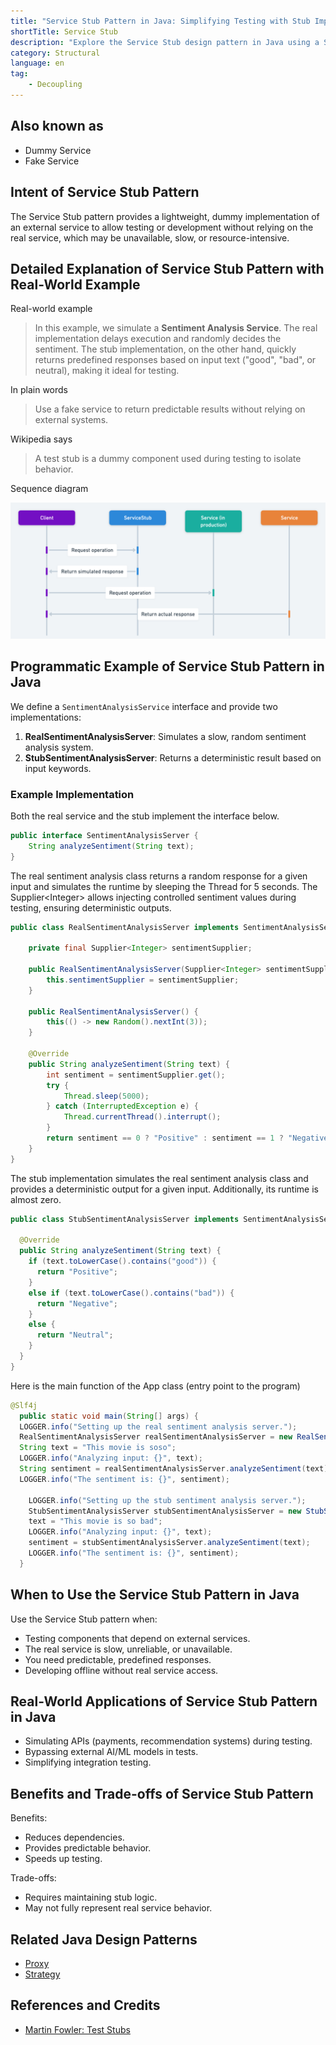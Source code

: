 ```yaml
---
title: "Service Stub Pattern in Java: Simplifying Testing with Stub Implementations"
shortTitle: Service Stub
description: "Explore the Service Stub design pattern in Java using a Sentiment Analysis example. Learn how stub implementations provide dummy services to facilitate testing and development."
category: Structural
language: en
tag:
    - Decoupling
---
```


## Also known as

* Dummy Service
* Fake Service

## Intent of Service Stub Pattern

The Service Stub pattern provides a lightweight, dummy implementation of an external service to allow testing or development without relying on the real service, which may be unavailable, slow, or resource-intensive.

## Detailed Explanation of Service Stub Pattern with Real-World Example

Real-world example

> In this example, we simulate a **Sentiment Analysis Service**. The real implementation delays execution and randomly decides the sentiment. The stub implementation, on the other hand, quickly returns predefined responses based on input text ("good", "bad", or neutral), making it ideal for testing.

In plain words

> Use a fake service to return predictable results without relying on external systems.

Wikipedia says

> A test stub is a dummy component used during testing to isolate behavior.

Sequence diagram

![Service Stub sequence diagram](./etc/service-stub-sequence-diagram.png)

## Programmatic Example of Service Stub Pattern in Java

We define a `SentimentAnalysisService` interface and provide two implementations:

1. **RealSentimentAnalysisServer**: Simulates a slow, random sentiment analysis system.
2. **StubSentimentAnalysisServer**: Returns a deterministic result based on input keywords.

### Example Implementation
Both the real service and the stub implement the interface below.
```java
public interface SentimentAnalysisServer {
    String analyzeSentiment(String text);
}
```
The real sentiment analysis class returns a random response for a given input and simulates the runtime by sleeping 
the Thread for 5 seconds. The Supplier\<Integer\> allows injecting controlled sentiment values during testing, ensuring
deterministic outputs.
```java
public class RealSentimentAnalysisServer implements SentimentAnalysisServer {
    
    private final Supplier<Integer> sentimentSupplier;

    public RealSentimentAnalysisServer(Supplier<Integer> sentimentSupplier) {
        this.sentimentSupplier = sentimentSupplier;
    }

    public RealSentimentAnalysisServer() {
        this(() -> new Random().nextInt(3));
    }

    @Override
    public String analyzeSentiment(String text) {
        int sentiment = sentimentSupplier.get();
        try {
            Thread.sleep(5000);
        } catch (InterruptedException e) {
            Thread.currentThread().interrupt();
        }
        return sentiment == 0 ? "Positive" : sentiment == 1 ? "Negative" : "Neutral";
    }
}
```
The stub implementation simulates the real sentiment analysis class and provides a deterministic output
for a given input. Additionally, its runtime is almost zero.
```java
public class StubSentimentAnalysisServer implements SentimentAnalysisServer {

  @Override
  public String analyzeSentiment(String text) {
    if (text.toLowerCase().contains("good")) {
      return "Positive";
    }
    else if (text.toLowerCase().contains("bad")) {
      return "Negative";
    }
    else {
      return "Neutral";
    }
  }
}

```
Here is the main function of the App class (entry point to the program)
```java
@Slf4j
  public static void main(String[] args) {
  LOGGER.info("Setting up the real sentiment analysis server.");
  RealSentimentAnalysisServer realSentimentAnalysisServer = new RealSentimentAnalysisServer();
  String text = "This movie is soso";
  LOGGER.info("Analyzing input: {}", text);
  String sentiment = realSentimentAnalysisServer.analyzeSentiment(text);
  LOGGER.info("The sentiment is: {}", sentiment);

    LOGGER.info("Setting up the stub sentiment analysis server.");
    StubSentimentAnalysisServer stubSentimentAnalysisServer = new StubSentimentAnalysisServer();
    text = "This movie is so bad";
    LOGGER.info("Analyzing input: {}", text);
    sentiment = stubSentimentAnalysisServer.analyzeSentiment(text);
    LOGGER.info("The sentiment is: {}", sentiment);
  }
```
## When to Use the Service Stub Pattern in Java

Use the Service Stub pattern when:

* Testing components that depend on external services.
* The real service is slow, unreliable, or unavailable.
* You need predictable, predefined responses.
* Developing offline without real service access.

## Real-World Applications of Service Stub Pattern in Java

* Simulating APIs (payments, recommendation systems) during testing.
* Bypassing external AI/ML models in tests.
* Simplifying integration testing.

## Benefits and Trade-offs of Service Stub Pattern

Benefits:

* Reduces dependencies.
* Provides predictable behavior.
* Speeds up testing.

Trade-offs:

* Requires maintaining stub logic.
* May not fully represent real service behavior.

## Related Java Design Patterns

* [Proxy](https://java-design-patterns.com/patterns/proxy/)
* [Strategy](https://java-design-patterns.com/patterns/strategy/)

## References and Credits

* [Martin Fowler: Test Stubs](https://martinfowler.com/articles/mocksArentStubs.html)
